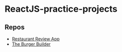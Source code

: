 # ReactJS-practice-projects

## Repos
* [Restaurant Review App](https://github.com/paulAlexSerban/ReactJS-Restaurant-Review-App)
* [The Burger Builder](https://github.com/paulAlexSerban/The-Burger-Builder-ReactJS)
